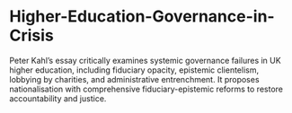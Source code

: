 # Higher-Education-Governance-in-Crisis
Peter Kahl’s essay critically examines systemic governance failures in UK higher education, including fiduciary opacity, epistemic clientelism, lobbying by charities, and administrative entrenchment. It proposes nationalisation with comprehensive fiduciary-epistemic reforms to restore accountability and justice.
